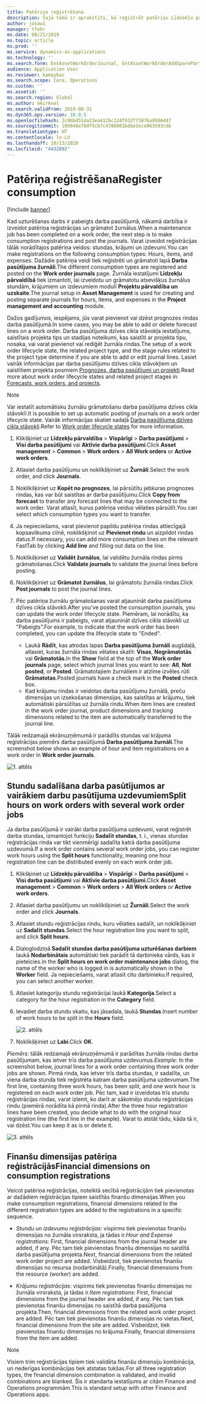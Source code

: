 ```yaml
---
title: Patēriņa reģistrēšana
description: Šajā tēmā ir aprakstīts, kā reģistrēt patēriņu Līdzekļu pārvaldībā.
author: josaw1
manager: tfehr
ms.date: 08/21/2019
ms.topic: article
ms.prod: ''
ms.service: dynamics-ax-applications
ms.technology: ''
ms.search.form: EntAssetWorkOrderJournal, EntAssetWorkOrderAddSparePart
audience: Application User
ms.reviewer: kamaybac
ms.search.scope: Core, Operations
ms.custom: ''
ms.assetid: ''
ms.search.region: Global
ms.author: mkirknel
ms.search.validFrom: 2019-08-31
ms.dyn365.ops.version: 10.0.5
ms.openlocfilehash: 2c9bbd51da23ea412bc124f932f73876a9506d47
ms.sourcegitcommit: 199848e78df5cb7c439b001bdbe1ece963593cdb
ms.translationtype: HT
ms.contentlocale: lv-LV
ms.lasthandoff: 10/13/2020
ms.locfileid: "4432892"
---
```

# <a name="register-consumption"></a><span data-ttu-id="a1294-103">Patēriņa reģistrēšana</span><span class="sxs-lookup"><span data-stu-id="a1294-103">Register consumption</span></span>

[!include [banner](../../includes/banner.md)]

 

<span data-ttu-id="a1294-104">Kad uzturēšanas darbs ir pabeigts darba pasūtījumā, nākamā darbība ir izveidot patēriņa reģistrācijas un grāmatot žurnālus.</span><span class="sxs-lookup"><span data-stu-id="a1294-104">When a maintenance job has been completed on a work order, the next step is to make consumption registrations and post the journals.</span></span> <span data-ttu-id="a1294-105">Varat izveidot reģistrācijas tālāk norādītajos patēriņa veidos: stundas, krājumi un izdevumi.</span><span class="sxs-lookup"><span data-stu-id="a1294-105">You can make registrations on the following consumption types: Hours, items, and expenses.</span></span> <span data-ttu-id="a1294-106">Dažādie patēriņa veidi tiek reģistrēti un grāmatoti lapā **Darba pasūtījuma žurnāli**.</span><span class="sxs-lookup"><span data-stu-id="a1294-106">The different consumption types are registered and posted on the **Work order journals** page.</span></span> <span data-ttu-id="a1294-107">Žurnāla iestatījumi **Līdzekļu pārvaldībā** tiek izmantoti, lai izveidotu un grāmatotu atsevišķus žurnālus stundām, krājumiem un izdevumiem modulī **Projektu pārvaldība un uzskaite**.</span><span class="sxs-lookup"><span data-stu-id="a1294-107">The journal setup in **Asset Management** is used for creating and posting separate journals for hours, items, and expenses in the **Project management and accounting** module.</span></span>

<span data-ttu-id="a1294-108">Dažos gadījumos, iespējams, jūs varat pievienot vai dzēst prognozes rindas darba pasūtījumā.</span><span class="sxs-lookup"><span data-stu-id="a1294-108">In some cases, you may be able to add or delete forecast lines on a work order.</span></span> <span data-ttu-id="a1294-109">Darba pasūtījuma dzīves cikla stāvokļa iestatījums, saistītais projekta tips un stadijas noteikumi, kas saistīti ar projekta tipu, nosaka, vai varat pievienot vai rediģēt žurnāla rindas.</span><span class="sxs-lookup"><span data-stu-id="a1294-109">The setup of a work order lifecycle state, the related project type, and the stage rules related to the project type determine if you are able to add or edit journal lines.</span></span> <span data-ttu-id="a1294-110">Lasiet vairāk informācijas par darba pasūtījumu dzīves cikla stāvokļiem un saistītiem projekta posmiem [Prognozes, darba pasūtījumi un projekti](../integration-to-project-management-and-accounting/forecasts-work-orders-and-projects.md).</span><span class="sxs-lookup"><span data-stu-id="a1294-110">Read more about work order lifecycle states and related project stages in [Forecasts, work orders, and projects](../integration-to-project-management-and-accounting/forecasts-work-orders-and-projects.md).</span></span>

>[!NOTE]
><span data-ttu-id="a1294-111">Var iestatīt automātisku žurnālu grāmatošanu darba pasūtījuma dzīves cikla stāvoklī.</span><span class="sxs-lookup"><span data-stu-id="a1294-111">It is possible to set up automatic posting of journals on a work order lifecycle state.</span></span> <span data-ttu-id="a1294-112">Vairāk informācijas skatiet sadaļā [Darba pasūtījuma dzīves cikla stāvokļi](../setup-for-work-orders/work-order-lifecycle-states.md).</span><span class="sxs-lookup"><span data-stu-id="a1294-112">Refer to [Work order lifecycle states](../setup-for-work-orders/work-order-lifecycle-states.md) for more information.</span></span>

1. <span data-ttu-id="a1294-113">Klikšķiniet uz **Līdzekļu pārvaldība** > **Vispārīgi** > **Darba pasūtījumi** > **Visi darba pasūtījumi** vai **Aktīvie darba pasūtījumi**.</span><span class="sxs-lookup"><span data-stu-id="a1294-113">Click **Asset management** > **Common** > **Work orders** > **All Work orders** or **Active work orders**.</span></span>

2. <span data-ttu-id="a1294-114">Atlasiet darba pasūtījumu un noklikšķiniet uz **Žurnāli**.</span><span class="sxs-lookup"><span data-stu-id="a1294-114">Select the work order, and click **Journals**.</span></span>

3. <span data-ttu-id="a1294-115">Noklikšķiniet uz **Kopēt no prognozes**, lai pārsūtītu jebkuras prognozes rindas, kas var būt saistītas ar darba pasūtījumu.</span><span class="sxs-lookup"><span data-stu-id="a1294-115">Click **Copy from forecast** to transfer any forecast lines that may be connected to the work order.</span></span> <span data-ttu-id="a1294-116">Varat atlasīt, kurus patēriņa veidus vēlaties pārsūtīt.</span><span class="sxs-lookup"><span data-stu-id="a1294-116">You can select which consumption types you want to transfer.</span></span>

4. <span data-ttu-id="a1294-117">Ja nepieciešams, varat pievienot papildu patēriņa rindas attiecīgajā kopsavilkuma cilnē, noklikšķinot uz **Pievienot rindu** un aizpildot rindas datus.</span><span class="sxs-lookup"><span data-stu-id="a1294-117">If necessary, you can add more consumption lines on the relevant FastTab by clicking **Add line** and filling out data on the line.</span></span>

5. <span data-ttu-id="a1294-118">Noklikšķiniet uz **Validēt žurnālus**, lai validētu žurnāla rindas pirms grāmatošanas.</span><span class="sxs-lookup"><span data-stu-id="a1294-118">Click **Validate journals** to validate the journal lines before posting.</span></span>

6. <span data-ttu-id="a1294-119">Noklikšķiniet uz **Grāmatot žurnālus**, lai grāmatotu žurnāla rindas.</span><span class="sxs-lookup"><span data-stu-id="a1294-119">Click **Post journals** to post the journal lines.</span></span>

7. <span data-ttu-id="a1294-120">Pēc patēriņa žurnālu grāmatošanas varat atjaunināt darba pasūtījuma dzīves cikla stāvokli.</span><span class="sxs-lookup"><span data-stu-id="a1294-120">After you've posted the consumption journals, you can update the work order lifecycle state.</span></span> <span data-ttu-id="a1294-121">Piemēram, lai norādītu, ka darba pasūtījums ir pabeigts, varat atjaunināt dzīves cikla stāvokli uz "Pabeigts".</span><span class="sxs-lookup"><span data-stu-id="a1294-121">For example, to indicate that the work order has been completed, you can update the lifecycle state to "Ended".</span></span>

    - <span data-ttu-id="a1294-122">Laukā **Rādīt**, kas atrodas lapas **Darba pasūtījuma žurnāli** augšdaļā, atlasiet, kuras žurnāla rindas vēlaties skatīt: **Visas**, **Negrāmatotās** vai **Grāmatotās**.</span><span class="sxs-lookup"><span data-stu-id="a1294-122">In the **Show** field at the top of the **Work order journals** page, select which journal lines you want to see: **All**, **Not posted**, or **Posted**.</span></span> <span data-ttu-id="a1294-123">Grāmatotajiem žurnāliem ir atzīme izvēles rūtī **Grāmatotas**.</span><span class="sxs-lookup"><span data-stu-id="a1294-123">Posted journals have a check mark in the **Posted** check box.</span></span>  
    - <span data-ttu-id="a1294-124">Kad krājumu rindas ir veidotas darba pasūtījumu žurnālā, preču dimensijas un izsekošanas dimensijas, kas saistītas ar krājumu, tiek automātiski pārsūtītas uz žurnāla rindu.</span><span class="sxs-lookup"><span data-stu-id="a1294-124">When item lines are created in the work order journal, product dimensions and tracking dimensions related to the item are automatically transferred to the journal line.</span></span>  

<span data-ttu-id="a1294-125">Tālāk redzamajā ekrānuzņēmumā ir parādīts stundas vai krājuma reģistrācijas piemērs darba pasūtījumā **Darba pasūtījuma žurnāli**.</span><span class="sxs-lookup"><span data-stu-id="a1294-125">The screenshot below shows an example of hour and item registrations on a work order in **Work order journals**.</span></span>

![1. attēls](media/01-consumption.png)


## <a name="split-hours-on-work-orders-with-several-work-order-jobs"></a><span data-ttu-id="a1294-127">Stundu sadalīšana darba pasūtījumos ar vairākiem darbu pasūtījuma uzdevumiem</span><span class="sxs-lookup"><span data-stu-id="a1294-127">Split hours on work orders with several work order jobs</span></span>

<span data-ttu-id="a1294-128">Ja darba pasūtījumā ir vairāki darba pasūtījuma uzdevumi, varat reģistrēt darba stundas, izmantojot funkciju **Sadalīt stundas**, t. i., vienas stundas reģistrācijas rinda var tikt vienmērīgi sadalīta katrā darba pasūtījuma uzdevumā.</span><span class="sxs-lookup"><span data-stu-id="a1294-128">If a work order contains several work order jobs, you can register work hours using the **Split hours** functionality, meaning one hour registration line can be distributed evenly on each work order job.</span></span>

1. <span data-ttu-id="a1294-129">Klikšķiniet uz **Līdzekļu pārvaldība** > **Vispārīgi** > **Darba pasūtījumi** > **Visi darba pasūtījumi** vai **Aktīvie darba pasūtījumi**.</span><span class="sxs-lookup"><span data-stu-id="a1294-129">Click **Asset management** > **Common** > **Work orders** > **All Work orders** or **Active work orders**.</span></span>

2. <span data-ttu-id="a1294-130">Atlasiet darba pasūtījumu un noklikšķiniet uz **Žurnāli**.</span><span class="sxs-lookup"><span data-stu-id="a1294-130">Select the work order and click **Journals**.</span></span>

3. <span data-ttu-id="a1294-131">Atlasiet stundu reģistrācijas rindu, kuru vēlaties sadalīt, un noklikšķiniet uz **Sadalīt stundas**.</span><span class="sxs-lookup"><span data-stu-id="a1294-131">Select the hour registration line you want to split, and click **Split hours**.</span></span>

4. <span data-ttu-id="a1294-132">Dialoglodziņā **Sadalīt stundas darba pasūtījuma uzturēšanas darbiem** laukā **Nodarbinātais** automātiski tiek parādīt tā darbinieka vārds, kas ir pieteicies.</span><span class="sxs-lookup"><span data-stu-id="a1294-132">In the **Split hours on work order maintenance jobs** dialog, the name of the worker who is logged in is automatically shown in the **Worker** field.</span></span> <span data-ttu-id="a1294-133">Ja nepieciešams, varat atlasīt citu darbinieku.</span><span class="sxs-lookup"><span data-stu-id="a1294-133">If required, you can select another worker.</span></span>

5. <span data-ttu-id="a1294-134">Atlasiet kategoriju stundu reģistrācijai laukā **Kategorija**.</span><span class="sxs-lookup"><span data-stu-id="a1294-134">Select a category for the hour registration in the **Category** field.</span></span>

6. <span data-ttu-id="a1294-135">Ievadiet darba stundu skaitu, kas jāsadala, laukā **Stundas**.</span><span class="sxs-lookup"><span data-stu-id="a1294-135">Insert number of work hours to be split in the **Hours** field.</span></span>

    ![2. attēls](media/02-consumption.png)

7. <span data-ttu-id="a1294-137">Noklikšķiniet uz **Labi**.</span><span class="sxs-lookup"><span data-stu-id="a1294-137">Click **OK**.</span></span>

<span data-ttu-id="a1294-138">*Piemērs:* tālāk redzamajā ekrānuzņēmumā ir parādītas žurnāla rindas darba pasūtījumam, kas ietver trīs darba pasūtījuma uzdevumus.</span><span class="sxs-lookup"><span data-stu-id="a1294-138">*Example:* In the screenshot below, journal lines for a work order containing three work order jobs are shown.</span></span> <span data-ttu-id="a1294-139">Pirmā rinda, kas ietver trīs darba stundas, ir sadalīta, un viena darba stunda tiek reģistrēta katram darba pasūtījuma uzdevumam.</span><span class="sxs-lookup"><span data-stu-id="a1294-139">The first line, containing three work hours, has been split, and one work hour is registered on each work order job.</span></span> <span data-ttu-id="a1294-140">Pēc tam, kad ir izveidotas trīs stundu reģistrācijas rindas, varat izlemt, ko darīt ar sākotnējo stundu reģistrācijas rindu (piemērā norādīta kā pirmā rinda).</span><span class="sxs-lookup"><span data-stu-id="a1294-140">After the three hour registration lines have been created, you decide what to do with the original hour registration line (the first line in the example).</span></span> <span data-ttu-id="a1294-141">Varat to atstāt tādu, kāda tā ir, vai dzēst.</span><span class="sxs-lookup"><span data-stu-id="a1294-141">You can keep it as is or delete it.</span></span> 

![3. attēls](media/03-consumption.png)

## <a name="financial-dimensions-on-consumption-registrations"></a><span data-ttu-id="a1294-143">Finanšu dimensijas patēriņa reģistrācijās</span><span class="sxs-lookup"><span data-stu-id="a1294-143">Financial dimensions on consumption registrations</span></span>

<span data-ttu-id="a1294-144">Veicot patēriņa reģistrācijas, noteiktā secībā reģistrācijām tiek pievienotas ar dažādiem reģistrācijas tipiem saistītās finanšu dimensijas.</span><span class="sxs-lookup"><span data-stu-id="a1294-144">When you make consumption registrations, financial dimensions related to the different registration types are added to the registrations in a specific sequence.</span></span> 

- <span data-ttu-id="a1294-145">*Stundu un izdevumu reģistrācijas:* vispirms tiek pievienotas finanšu dimensijas no žurnāla virsraksta, ja tādas ir.</span><span class="sxs-lookup"><span data-stu-id="a1294-145">*Hour and Expense registrations:* First, financial dimensions from the journal header are added, if any.</span></span> <span data-ttu-id="a1294-146">Pēc tam tiek pievienotas finanšu dimensijas no saistītā darba pasūtījuma projekta.</span><span class="sxs-lookup"><span data-stu-id="a1294-146">Next, financial dimensions from the related work order project are added.</span></span> <span data-ttu-id="a1294-147">Visbeidzot, tiek pievienotas finanšu dimensijas no resursa (nodarbinātā).</span><span class="sxs-lookup"><span data-stu-id="a1294-147">Finally, financial dimensions from the resource (worker) are added.</span></span>

- <span data-ttu-id="a1294-148">*Krājumu reģistrācijas:* vispirms tiek pievienotas finanšu dimensijas no žurnāla virsraksta, ja tādas ir.</span><span class="sxs-lookup"><span data-stu-id="a1294-148">*Item registrations:* First, financial dimensions from the journal header are added, if any.</span></span> <span data-ttu-id="a1294-149">Pēc tam tiek pievienotas finanšu dimensijas no saistītā darba pasūtījuma projekta.</span><span class="sxs-lookup"><span data-stu-id="a1294-149">Then, financial dimensions from the related work order project are added.</span></span> <span data-ttu-id="a1294-150">Pēc tam tiek pievienotas finanšu dimensijas no vietas.</span><span class="sxs-lookup"><span data-stu-id="a1294-150">Next, financial dimensions from the site are added.</span></span> <span data-ttu-id="a1294-151">Visbeidzot, tiek pievienotas finanšu dimensijas no krājuma.</span><span class="sxs-lookup"><span data-stu-id="a1294-151">Finally, financial dimensions from the item are added.</span></span>

>[!NOTE]
><span data-ttu-id="a1294-152">Visiem trim reģistrācijas tipiem tiek validēta finanšu dimensiju kombinācija, un nederīgas kombinācijas tiek atstatas tukšas.</span><span class="sxs-lookup"><span data-stu-id="a1294-152">For all three registration types, the financial dimension combination is validated, and invalid combinations are blanked.</span></span> <span data-ttu-id="a1294-153">Šis ir standarta iestatījums ar citām Finance and Operations programmām.</span><span class="sxs-lookup"><span data-stu-id="a1294-153">This is standard setup with other Finance and Operations apps.</span></span>

